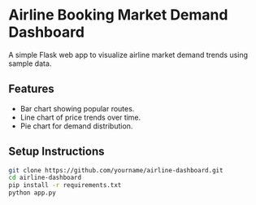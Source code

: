 # Airline Booking Market Demand Dashboard

A simple Flask web app to visualize airline market demand trends using sample data.

## Features
- Bar chart showing popular routes.
- Line chart of price trends over time.
- Pie chart for demand distribution.

## Setup Instructions

```bash
git clone https://github.com/yourname/airline-dashboard.git
cd airline-dashboard
pip install -r requirements.txt
python app.py
